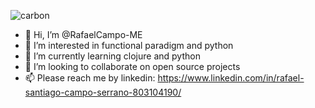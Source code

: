 
![carbon](https://user-images.githubusercontent.com/68289151/194988435-7a04140a-622b-402b-b13d-43d2b8e247c3.svg)

- 👋 Hi, I’m @RafaelCampo-ME
- 👀 I’m interested in functional paradigm and python 
- 🌱 I’m currently learning clojure and python
- 💞️ I’m looking to collaborate on open source projects 
- 📫 Please reach me by linkedin: https://www.linkedin.com/in/rafael-santiago-campo-serrano-803104190/

<!---
RafaelCampo-ME/RafaelCampo-ME is a ✨ special ✨ repository because its `README.md` (this file) appears on your GitHub profile.
You can click the Preview link to take a look at your changes.
--->

